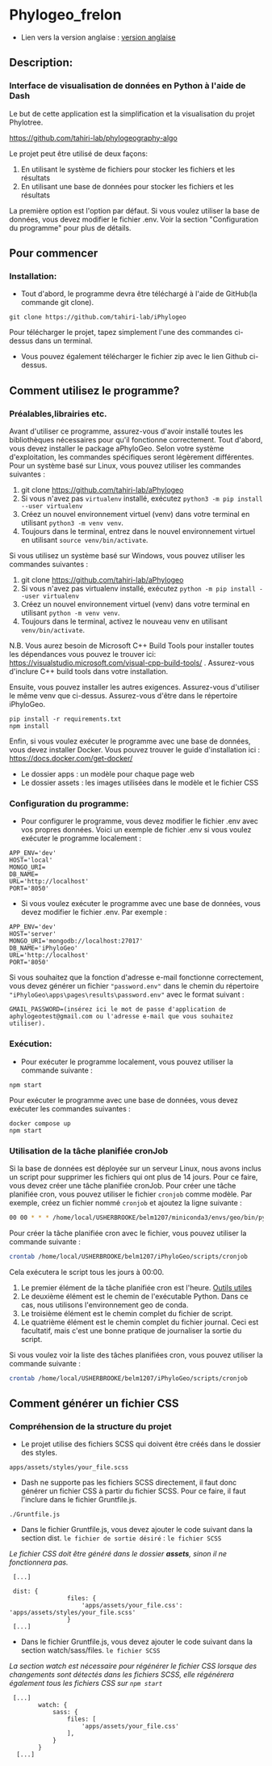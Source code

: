 # Phylogeo_frelon

- Lien vers la version anglaise : [version anglaise](README.md)

## Description:
### Interface de visualisation de données en Python à l'aide de Dash

Le but de cette application est la simplification et la visualisation du projet Phylotree.

https://github.com/tahiri-lab/phylogeography-algo


Le projet peut être utilisé de deux façons:
1. En utilisant le système de fichiers pour stocker les fichiers et les résultats
2. En utilisant une base de données pour stocker les fichiers et les résultats

La première option est l'option par défaut. Si vous voulez utiliser la base de données, vous devez modifier le fichier .env. Voir la section "Configuration du programme" pour plus de détails.

## Pour commencer

### Installation:

* Tout d'abord, le programme devra être téléchargé à l'aide de GitHub(la commande git clone).
```	
git clone https://github.com/tahiri-lab/iPhylogeo 
```

Pour télécharger le projet, tapez simplement l'une des commandes ci-dessus dans un terminal.

* Vous pouvez également télécharger le fichier zip avec le lien Github ci-dessus.


## Comment utilisez le programme? 
### Préalables,librairies etc.
Avant d'utiliser ce programme, assurez-vous d'avoir installé toutes les bibliothèques nécessaires pour qu'il fonctionne correctement.
Tout d'abord, vous devez installer le package aPhyloGeo. Selon votre système d'exploitation, les commandes spécifiques seront légèrement différentes. Pour un système basé sur Linux, vous pouvez utiliser les commandes suivantes :

1. git clone https://github.com/tahiri-lab/aPhylogeo
2. Si vous n'avez pas `virtualenv` installé, exécutez `python3 -m pip install --user virtualenv`
3. Créez un nouvel environnement virtuel (venv) dans votre terminal en utilisant `python3 -m venv venv`.
4. Toujours dans le terminal, entrez dans le nouvel environnement virtuel en utilisant `source venv/bin/activate`.

Si vous utilisez un système basé sur Windows, vous pouvez utiliser les commandes suivantes :

1. git clone https://github.com/tahiri-lab/aPhylogeo
2. Si vous n'avez pas virtualenv installé, exécutez `python -m pip install --user virtualenv`
3. Créez un nouvel environnement virtuel (venv) dans votre terminal en utilisant `python -m venv venv`.
4. Toujours dans le terminal, activez le nouveau venv en utilisant `venv/bin/activate`.

N.B. Vous aurez besoin de Microsoft C++ Build Tools pour installer toutes les dépendances vous pouvez le trouver ici: https://visualstudio.microsoft.com/visual-cpp-build-tools/ . Assurez-vous d'inclure C++ build tools dans votre installation.

Ensuite, vous pouvez installer les autres exigences. Assurez-vous d'utiliser le même venv que ci-dessus. Assurez-vous d'être dans le répertoire iPhyloGeo.
```
pip install -r requirements.txt
npm install
```

Enfin, si vous voulez exécuter le programme avec une base de données, vous devez installer Docker. Vous pouvez trouver le guide d'installation ici : https://docs.docker.com/get-docker/

- Le dossier apps : un modèle pour chaque page web
- Le dossier assets : les images utilisées dans le modèle et le fichier CSS


### Configuration du programme:
- Pour configurer le programme, vous devez modifier le fichier .env avec vos propres données.
Voici un exemple de fichier .env si vous voulez exécuter le programme localement :
```
APP_ENV='dev'
HOST='local'
MONGO_URI=
DB_NAME=
URL='http://localhost'
PORT='8050'
```
- Si vous voulez exécuter le programme avec une base de données, vous devez modifier le fichier .env. Par exemple :
```
APP_ENV='dev'
HOST='server'
MONGO_URI='mongodb://localhost:27017'
DB_NAME='iPhyloGeo'
URL='http://localhost'
PORT='8050'
```

Si vous souhaitez que la fonction d'adresse e-mail fonctionne correctement, vous devez générer un fichier `"password.env"` dans le chemin du répertoire `"iPhyloGeo\apps\pages\results\password.env"` avec le format suivant : 
```
GMAIL_PASSWORD=(insérez ici le mot de passe d'application de aphylogeotest@gmail.com ou l'adresse e-mail que vous souhaitez utiliser).
```

### Exécution:
- Pour exécuter le programme localement, vous pouvez utiliser la commande suivante :
```
npm start
```
Pour exécuter le programme avec une base de données, vous devez exécuter les commandes suivantes :
```
docker compose up
npm start
```


### Utilisation de la tâche planifiée cronJob
Si la base de données est déployée sur un serveur Linux, nous avons inclus un script pour supprimer les fichiers qui ont plus de 14 jours. Pour ce faire, vous devez créer une tâche planifiée cronJob.
Pour créer une tâche planifiée cron, vous pouvez utiliser le fichier `cronjob` comme modèle.
Par exemple, créez un fichier nommé `cronjob` et ajoutez la ligne suivante :
```bash
00 00 * * * /home/local/USHERBROOKE/belm1207/miniconda3/envs/geo/bin/python /home/local/USHERBROOKE/belm1207/iPhyloGeo/scripts/delete_files.py >> /home/local/USHERBROOKE/belm1207/iPhyloGeo/scripts/cron.log 2>&1
```
Pour créer la tâche planifiée cron avec le fichier, vous pouvez utiliser la commande suivante :
```bash
crontab /home/local/USHERBROOKE/belm1207/iPhyloGeo/scripts/cronjob
```

Cela exécutera le script tous les jours à 00:00.

1. Le premier élément de la tâche planifiée cron est l'heure. [Outils utiles](https://crontab.guru/)
2. Le deuxième élément est le chemin de l'exécutable Python. Dans ce cas, nous utilisons l'environnement geo de conda.
3. Le troisième élément est le chemin complet du fichier de script.
4. Le quatrième élément est le chemin complet du fichier journal. Ceci est facultatif, mais c'est une bonne pratique de journaliser la sortie du script.

Si vous voulez voir la liste des tâches planifiées cron, vous pouvez utiliser la commande suivante :
```bash
crontab /home/local/USHERBROOKE/belm1207/iPhyloGeo/scripts/cronjob
```

## Comment générer un fichier CSS
### Compréhension de la structure du projet

* Le projet utilise des fichiers SCSS qui doivent être créés dans le dossier des styles.
```
apps/assets/styles/your_file.scss
```
* Dash ne supporte pas les fichiers SCSS directement, il faut donc générer un fichier CSS à partir du fichier SCSS. Pour ce faire, il faut l'inclure dans le fichier Gruntfile.js.
```
./Gruntfile.js 
```
* Dans le fichier Gruntfile.js, vous devez ajouter le code suivant dans la section dist. `le fichier de sortie désiré` : `le fichier SCSS`

*Le fichier CSS doit être généré dans le dossier **assets**, sinon il ne fonctionnera pas.*
```
 [...]
 
 dist: {
                files: {
                    'apps/assets/your_file.css': 'apps/assets/styles/your_file.scss'
                }
 [...]
```
* Dans le fichier Gruntfile.js, vous devez ajouter le code suivant dans la section watch/sass/files. `le fichier SCSS`

*La section watch est nécessaire pour régénérer le fichier CSS lorsque des changements sont détectés dans les fichiers SCSS, elle régénérera également tous les fichiers CSS sur `npm start`*
```
 [...]
        watch: {
            sass: {
                files: [
                    'apps/assets/your_file.css'
                ],
            }
        }
  [...]
```
